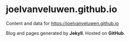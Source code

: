 # joelvanveluwen.github.io

Content and data for https://joelvanveluwen.github.io 

Blog and pages generated by **Jekyll**. Hosted on **GitHub**.


